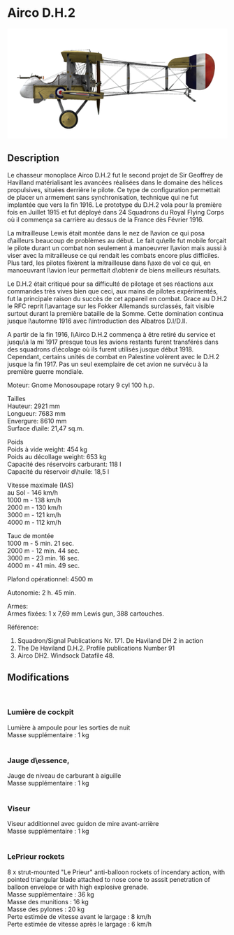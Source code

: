 # Airco D.H.2  
  
![aircodh2](../images/aircodh2.png)  
  
## Description  
  
Le chasseur monoplace Airco D.H.2 fut le second projet de Sir Geoffrey de Havilland matérialisant les avancées réalisées dans le domaine des hélices propulsives, situées derrière le pilote. Ce type de configuration permettait de placer un armement sans synchronisation, technique qui ne fut implantée que vers la fin 1916. Le prototype du D.H.2 vola pour la première fois en Juillet 1915 et fut déployé dans 24 Squadrons du Royal Flying Corps où il commença sa carrière au dessus de la France dès Février 1916.  
  
La mitrailleuse Lewis était montée dans le nez de l\avion ce qui posa d\ailleurs beaucoup de problèmes au début. Le fait qu\elle fut mobile forçait le pilote durant un combat non seulement à manoeuvrer l\avion mais aussi à viser avec la mitrailleuse ce qui rendait les combats encore plus difficiles. Plus tard, les pilotes fixèrent la mitrailleuse dans l\axe de vol ce qui, en manoeuvrant l\avion leur permettait d\obtenir de biens meilleurs résultats.  
  
Le D.H.2 était critiqué pour sa difficulté de pilotage et ses réactions aux commandes très vives bien que ceci, aux mains de pilotes expérimentés, fut la principale raison du succès de cet appareil en combat. Grace au D.H.2 le RFC reprit l\avantage sur les Fokker Allemands surclassés, fait visible surtout durant la première bataille de la Somme. Cette domination continua jusque l\automne 1916 avec l\introduction des Albatros D.I/D.II.  
  
A partir de la fin 1916, l\Airco D.H.2 commença à être retiré du service et jusqu\à la mi 1917 presque tous les avions restants furent transférés dans des squadrons d\écolage où ils furent utilisés jusque début 1918. Cependant, certains unités de combat en Palestine volèrent avec le D.H.2 jusque la fin 1917. Pas un seul exemplaire de cet avion ne survécu à la première guerre mondiale.  
  
  
Moteur: Gnome Monosoupape rotary 9 cyl 100 h.p.  
  
Tailles  
Hauteur: 2921 mm  
Longueur: 7683 mm  
Envergure: 8610 mm  
Surface d\aile: 21,47 sq.m.  
  
Poids  
Poids à vide weight: 454 kg  
Poids au décollage weight: 653 kg  
Capacité des réservoirs carburant: 118 l  
Capacité du réservoir d\huile: 18,5 l  
  
Vitesse maximale (IAS)  
au Sol - 146 km/h  
1000 m - 138 km/h  
2000 m - 130 km/h  
3000 m - 121 km/h  
4000 m - 112 km/h  
  
Tauc de montée  
1000 m -  5 min. 21 sec.  
2000 m - 12 min. 44 sec.  
3000 m - 23 min. 16 sec.  
4000 m - 41 min. 49 sec.  
  
Plafond opérationnel: 4500 m  
  
Autonomie: 2 h. 45 min.  
  
Armes:  
Armes fixées: 1 x 7,69 mm Lewis gun, 388 cartouches.  
  
Référence:  
1) Squadron/Signal Publications Nr. 171. De Haviland DH 2 in action  
2) The De Haviland D.H.2. Profile publications Number 91  
3) Airco DH2. Windsock Datafile 48.  
  
## Modifications  
  ﻿
  
### Lumière de cockpit  
  
Lumière à ampoule pour les sorties de nuit  
Masse supplémentaire : 1 kg  
  ﻿
  
### Jauge d\essence,  
  
Jauge de niveau de carburant à aiguille  
Masse supplémentaire : 1 kg  
  ﻿
  
### Viseur  
  
Viseur additionnel avec guidon de mire avant-arrière  
Masse supplémentaire : 1 kg  
  ﻿
  
### LePrieur rockets  
  
8 x strut-mounted "Le Prieur" anti-balloon rockets of incendary action, with pointed triangular blade attached to nose cone to asssit penetration of balloon envelope or with high explosive grenade.  
Masse supplémentaire : 36 kg  
Masse des munitions : 16 kg  
Masse des pylones : 20 kg  
Perte estimée de vitesse avant le largage : 8 km/h  
Perte estimée de vitesse après le largage : 6 km/h  

